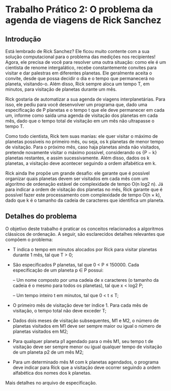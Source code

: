 # Trabalho Prático 2: O problema da agenda de viagens de Rick Sanchez
## Introdução

Está lembrado de Rick Sanchez? Ele ficou muito contente com a sua solução computacional para o problema das medições nos recipientes! Agora, ele precisa de você para resolver uma outra situação: como ele é um cientista de renome intergalático, recebe constantemente convites para visitar e dar palestras em diferentes planetas. Ele geralmente aceita o convite, desde que possa decidir o dia e o tempo que permanecerá no planeta, visitando-o. Além disso, Rick sempre aloca um tempo T, em minutos, para visitação de planetas durante um mês.

Rick gostaria de automatizar a sua agenda de viagens interplanetárias. Para isso, ele pediu para você desenvolver um programa que, dado uma especificação de P planetas e o tempo t que ele deve permanecer em cada um, informe como saída uma agenda de visitação dos planetas em cada mês, dado que o tempo total de visitação em um mês não ultrapasse o tempo T.

Como todo cientista, Rick tem suas manias: ele quer visitar o máximo de planetas possíveis no primeiro mês, ou seja, os k planetas de menor tempo de visitação. Para o próximo mês, caso haja planetas ainda não visitados, pretende novamente visitar o máximo possível, considerando os {P − k} planetas restantes, e assim sucessivamente. Além disso, dados os k planetas, a visitação deve acontecer seguindo a ordem alfabética em k.
 
Rick ainda lhe propõe um grande desafio: ele garante que é possível organizar quais planetas devem ser visitados em cada mês com um algoritmo de ordenação estável de complexidade de tempo O(n log2 n). Já para indicar a ordem de visitação dos planetas no mês, Rick garante que é possível fazer este processamento com complexidade de tempo O(n × k), dado que k é o tamanho da cadeia de caracteres que identifica um planeta.

## Detalhes do problema

O objetivo deste trabalho é praticar os conceitos relacionados a algoritmos clássicos de ordenação. A seguir, são esclarecidos detalhes relevantes que compõem o problema:

- T indica o tempo em minutos alocados por Rick para visitar planetas durante 1 mês, tal que T > 0;
- São especificados P planetas, tal que 0 < P ≤ 150000. Cada especificação de um planeta p ∈ P possui:

  – Um nome composto por uma cadeia de x caracteres (o tamanho da cadeia é o mesmo para todos os planetas), tal que x < log2 P;
  
  – Um tempo inteiro t em minutos, tal que 0 < t ≤ T;
  
- O primeiro mês de visitação deve ter índice 1. Para cada mês de visitação, o tempo total não deve exceder T;
- Dados dois meses de visitação subsequentes, M1 e M2, o número de planetas visitados em M1 deve ser sempre maior ou igual o número de planetas visitados em M2;
- Para qualquer planeta p1 agendado para o mês M1, seu tempo t de visitação deve ser sempre menor ou igual qualquer tempo de visitação de um planeta p2 de um mês M2;
- Para um determinado mês M com k planetas agendados, o programa deve indicar para Rick que a visitação deve ocorrer seguindo a ordem alfabética dos nomes dos k planetas.

Mais detalhes no arquivo de especificação.
